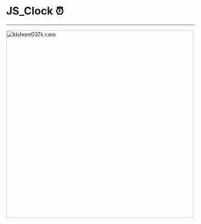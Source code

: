 # JS_Clock ⏰

---

<img align="center" alt="kishore007k.com" width="500px" src="https://user-images.githubusercontent.com/34863222/89159451-21a83c00-d58d-11ea-8abf-9ec43f7e2f4c.gif" />
